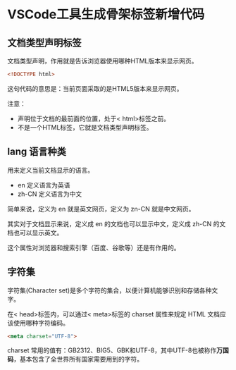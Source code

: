 # VSCode工具生成骨架标签新增代码

## 文档类型声明标签

<!DOCTYPE>文档类型声明，作用就是告诉浏览器使用哪种HTML版本来显示网页。

```html
<!DOCTYPE html>
```

这句代码的意思是：当前页面采取的是HTML5版本来显示网页。

注意：
  
* <!DOCTYPE>声明位于文档的最前面的位置，处于< html>标签之前。
* <!DOCTYPE>不是一个HTML标签，它就是文档类型声明标签。

## lang 语言种类

用来定义当前文档显示的语言。

* en 定义语言为英语
* zh-CN 定义语言为中文  

简单来说，定义为 en 就是英文网页，定义为 zn-CN 就是中文网页。

其实对于文档显示来说，定义成 en 的文档也可以显示中文，定义成 zh-CN 的文档也可以显示英文。

这个属性对浏览器和搜索引擎（百度、谷歌等）还是有作用的。

## 字符集

字符集(Character set)是多个字符的集合，以便计算机能够识别和存储各种文字。  

在< head>标签内，可以通过< meta>标签的 charset 属性来规定 HTML 文档应该使用哪种字符编码。

```html
<meta charset="UTF-8">
```

charset 常用的值有：GB2312、BIG5、GBK和UTF-8，其中UTF-8也被称作**万国码**，基本包含了全世界所有国家需要用到的字符。



